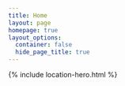 ```yaml
---
title: Home
layout: page
homepage: true
layout_options:
  container: false
  hide_page_title: true
---
```


{% include location-hero.html %}
